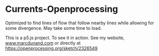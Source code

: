 # Currents-Openprocessing
 Optimized to find lines of flow that follow nearby lines while allowing for some divergence. May take some time to load. 

This is a p5.js project. To see it in action. See my website, www.marcdunand.com or directly at https://openprocessing.org/sketch/2326549
